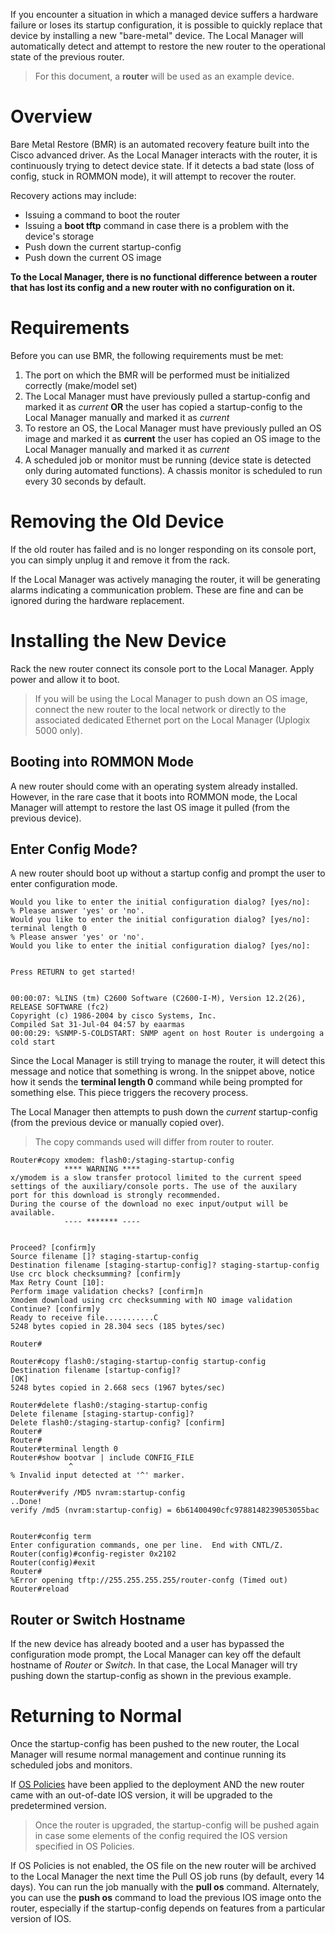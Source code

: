 <!-- 5.4 -->

If you encounter a situation in which a managed device suffers a hardware failure or loses its startup configuration, it is possible to quickly replace that device by installing a new "bare-metal" device. The Local Manager will automatically detect and attempt to restore the new router to the operational state of the previous router.

> For this document, a **router** will be used as an example device.

# Overview

Bare Metal Restore (BMR) is an automated recovery feature built into the Cisco advanced driver. As the Local Manager interacts with the router, it is continuously trying to detect device state. If it detects a bad state (loss of config, stuck in ROMMON mode), it will attempt to recover the router. 

Recovery actions may include:

* Issuing a command to boot the router
* Issuing a **boot tftp** command in case there is a problem with the device's storage
* Push down the current startup-config
* Push down the current OS image

**To the Local Manager, there is no functional difference between a router that has lost its config and a new router with no configuration on it.**

# Requirements

Before you can use BMR, the following requirements must be met:

1. The port on which the BMR will be performed must be initialized correctly (make/model set)
2. The Local Manager must have previously pulled a startup-config and marked it as *current* **OR** the user has copied a startup-config to the Local Manager manually and marked it as *current*
3. To restore an OS, the Local Manager must have previously pulled an OS image and marked it as **current** the user has copied an OS image to the Local Manager manually and marked it as *current*
4. A scheduled job or monitor must be running (device state is detected only during automated functions). A chassis monitor is scheduled to run every 30 seconds by default.

# Removing the Old Device

If the old router has failed and is no longer responding on its console port, you can simply unplug it and remove it from the rack.

If the Local Manager was actively managing the router, it will be generating alarms indicating a communication problem. These are fine and can be ignored during the hardware replacement. 

# Installing the New Device

Rack the new router connect its console port to the Local Manager. Apply power and allow it to boot. 

> If you will be using the Local Manager to push down an OS image, connect the new router to the local network or directly to the associated dedicated Ethernet port on the Local Manager (Uplogix 5000 only).

## Booting into ROMMON Mode

A new router should come with an operating system already installed. However, in the rare case that it boots into ROMMON mode, the Local Manager will attempt to restore the last OS image it pulled (from the previous device).

## Enter Config Mode?

A new router should boot up without a startup config and prompt the user to enter configuration mode. 

```
Would you like to enter the initial configuration dialog? [yes/no]: 
% Please answer 'yes' or 'no'.
Would you like to enter the initial configuration dialog? [yes/no]: terminal length 0
% Please answer 'yes' or 'no'.
Would you like to enter the initial configuration dialog? [yes/no]: 


Press RETURN to get started!


00:00:07: %LINS (tm) C2600 Software (C2600-I-M), Version 12.2(26), RELEASE SOFTWARE (fc2)
Copyright (c) 1986-2004 by cisco Systems, Inc.
Compiled Sat 31-Jul-04 04:57 by eaarmas
00:00:29: %SNMP-5-COLDSTART: SNMP agent on host Router is undergoing a cold start
```

Since the Local Manager is still trying to manage the router, it will detect this message and notice that something is wrong. In the snippet above, notice how it sends the **terminal length 0** command while being prompted for something else. This piece triggers the recovery process. 

The Local Manager then attempts to push down the *current* startup-config (from the previous device or manually copied over).

> The copy commands used will differ from router to router.

```
Router#copy xmodem: flash0:/staging-startup-config
			**** WARNING ****
x/ymodem is a slow transfer protocol limited to the current speed
settings of the auxiliary/console ports. The use of the auxilary
port for this download is strongly recommended.
During the course of the download no exec input/output will be
available.
			---- ******* ----


Proceed? [confirm]y
Source filename []? staging-startup-config
Destination filename [staging-startup-config]? staging-startup-config
Use crc block checksumming? [confirm]y
Max Retry Count [10]: 
Perform image validation checks? [confirm]n
Xmodem download using crc checksumming with NO image validation
Continue? [confirm]y
Ready to receive file...........C
5248 bytes copied in 28.304 secs (185 bytes/sec)

Router#

Router#copy flash0:/staging-startup-config startup-config
Destination filename [startup-config]? 
[OK]
5248 bytes copied in 2.668 secs (1967 bytes/sec)

Router#delete flash0:/staging-startup-config
Delete filename [staging-startup-config]? 
Delete flash0:/staging-startup-config? [confirm]
Router#
Router#
Router#terminal length 0
Router#show bootvar | include CONFIG_FILE
             ^
% Invalid input detected at '^' marker.

Router#verify /MD5 nvram:startup-config
..Done!
verify /md5 (nvram:startup-config) = 6b61400490cfc9788148239053055bac


Router#config term
Enter configuration commands, one per line.  End with CNTL/Z.
Router(config)#config-register 0x2102
Router(config)#exit
Router#
%Error opening tftp://255.255.255.255/router-confg (Timed out)
Router#reload
```

## Router or Switch Hostname

If the new device has already booted and a user has bypassed the configuration mode prompt, the Local Manager can key off the default hostname of *Router* or *Switch*. In that case, the Local Manager will try pushing down the startup-config as shown in the previous example.

# Returning to Normal

Once the startup-config has been pushed to the new router, the Local Manager will resume normal management and continue running its scheduled jobs and monitors.

If [OS Policies](/docs/control-center-user-guide/managing-local-managers/os-policies) have been applied to the deployment AND the new router came with an out-of-date IOS version, it will be upgraded to the predetermined version.

> Once the router is upgraded, the startup-config will be pushed again in case some elements of the config required the IOS version specified in OS Policies.

If OS Policies is not enabled, the OS file on the new router will be archived to the Local Manager the next time the Pull OS job runs (by default, every 14 days). You can run the job manually with the **pull os** command. Alternately, you can use the **push os** command to load the previous IOS image onto the router, especially if the startup-config depends on features from a particular version of IOS.